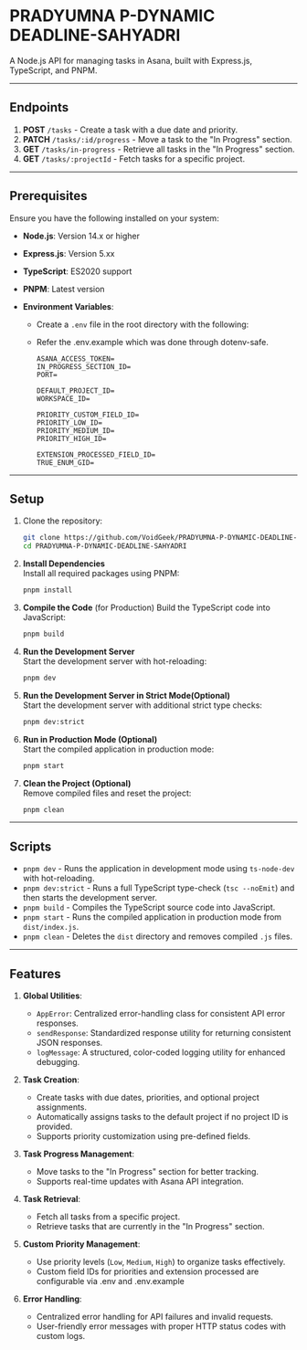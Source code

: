# **PRADYUMNA P-DYNAMIC DEADLINE-SAHYADRI**

A Node.js API for managing tasks in Asana, built with Express.js, TypeScript, and PNPM.

---

## **Endpoints**

1. **POST** `/tasks` - Create a task with a due date and priority.
2. **PATCH** `/tasks/:id/progress` - Move a task to the "In Progress" section.
3. **GET** `/tasks/in-progress` - Retrieve all tasks in the "In Progress" section.
4. **GET** `/tasks/:projectId` - Fetch tasks for a specific project.

---

## **Prerequisites**

Ensure you have the following installed on your system:

- **Node.js**: Version 14.x or higher
- **Express.js**: Version 5.xx
- **TypeScript**: ES2020 support
- **PNPM**: Latest version
- **Environment Variables**:

  - Create a `.env` file in the root directory with the following:
  - Refer the .env.example which was done through dotenv-safe.

    ```env
    ASANA_ACCESS_TOKEN=
    IN_PROGRESS_SECTION_ID=
    PORT=

    DEFAULT_PROJECT_ID=
    WORKSPACE_ID=

    PRIORITY_CUSTOM_FIELD_ID=
    PRIORITY_LOW_ID=
    PRIORITY_MEDIUM_ID=
    PRIORITY_HIGH_ID=

    EXTENSION_PROCESSED_FIELD_ID=
    TRUE_ENUM_GID=
    ```

---

## **Setup**

1. Clone the repository:
   ```bash
   git clone https://github.com/VoidGeek/PRADYUMNA-P-DYNAMIC-DEADLINE-SAHYADRI.git
   cd PRADYUMNA-P-DYNAMIC-DEADLINE-SAHYADRI
   ```
2. **Install Dependencies**  
   Install all required packages using PNPM:
   ```bash
   pnpm install
   ```
3. **Compile the Code** (for Production) 
   Build the TypeScript code into JavaScript:

   ```bash
   pnpm build
   ```

4. **Run the Development Server**  
   Start the development server with hot-reloading:
   ```bash
   pnpm dev
   ```
5. **Run the Development Server in Strict Mode(Optional)**  
   Start the development server with additional strict type checks:  
   ```bash
   pnpm dev:strict
   ```
5. **Run in Production Mode (Optional)**  
   Start the compiled application in production mode:
   ```bash
   pnpm start
   ```
6. **Clean the Project (Optional)**  
   Remove compiled files and reset the project:
   ```bash
   pnpm clean
   ```

---

## **Scripts**

- `pnpm dev` - Runs the application in development mode using `ts-node-dev` with hot-reloading.
- `pnpm dev:strict` - Runs a full TypeScript type-check (`tsc --noEmit`) and then starts the development server.
- `pnpm build` - Compiles the TypeScript source code into JavaScript.
- `pnpm start` - Runs the compiled application in production mode from `dist/index.js`.
- `pnpm clean` - Deletes the `dist` directory and removes compiled `.js` files.

---

## **Features**

1. **Global Utilities**:

   - `AppError`: Centralized error-handling class for consistent API error responses.
   - `sendResponse`: Standardized response utility for returning consistent JSON responses.
   - `logMessage`: A structured, color-coded logging utility for enhanced debugging.

2. **Task Creation**:

   - Create tasks with due dates, priorities, and optional project assignments.
   - Automatically assigns tasks to the default project if no project ID is provided.
   - Supports priority customization using pre-defined fields.

3. **Task Progress Management**:

   - Move tasks to the "In Progress" section for better tracking.
   - Supports real-time updates with Asana API integration.

4. **Task Retrieval**:

   - Fetch all tasks from a specific project.
   - Retrieve tasks that are currently in the "In Progress" section.

5. **Custom Priority Management**:

   - Use priority levels (`Low`, `Medium`, `High`) to organize tasks effectively.
   - Custom field IDs for priorities and extension processed are configurable via .env and .env.example

6. **Error Handling**:

   - Centralized error handling for API failures and invalid requests.
   - User-friendly error messages with proper HTTP status codes with custom logs.

